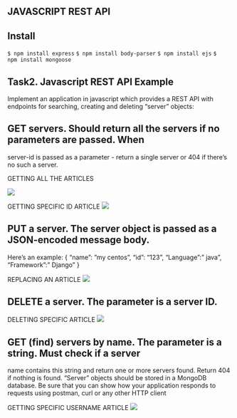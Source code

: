 
## JAVASCRIPT REST API

## Install
``` $ npm install express ```
``` $ npm install body-parser ```
``` $ npm install ejs ```
``` $  npm install mongoose ```

## Task2. Javascript REST API Example
Implement an application in javascript which provides a REST API with endpoints for
searching, creating and deleting “server” objects:

## GET servers. Should return all the servers if no parameters are passed. When
server-id is passed as a parameter - return a single server or 404 if there’s no
such a server.

GETTING ALL THE ARTICLES

![](https://github.com/Ramiyashree/Hunger-stay-internship/blob/master/images/first.png.png)

GETTING SPECIFIC ID ARTICLE
![](https://github.com/Ramiyashree/Hunger_Stay_Internship/blob/master/images/Screenshot%20(126).png)


## PUT a server. The server object is passed as a JSON-encoded message body.
Here’s an example:
{
“name”: ”my centos”,
“id”: “123”,
“Language”:” java”,
“Framework”:” Django”
}

REPLACING AN ARTICLE
![](https://github.com/Ramiyashree/Hunger_Stay_Internship/blob/master/images/Screenshot%20(128).png)

## DELETE a server. The parameter is a server ID.

DELETING SPECIFIC ARTICLE
![](https://github.com/Ramiyashree/Hunger_Stay_Internship/blob/master/images/Screenshot%20(129).png)
## GET (find) servers by name. The parameter is a string. Must check if a server
name contains this string and return one or more servers found. Return 404 if
nothing is found.
“Server” objects should be stored in a MongoDB database.
Be sure that you can show how your application responds to requests using postman,
curl or any other HTTP client

GETTING SPECIFIC USERNAME ARTICLE
![](https://github.com/Ramiyashree/Hunger_Stay_Internship/blob/master/images/Screenshot%20(127).png)
